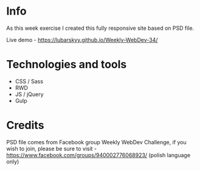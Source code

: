 # Info
As this week exercise I created this fully responsive site based on PSD file. 

Live demo - https://lubarskyy.github.io/Weekly-WebDev-34/

# Technologies and tools
* CSS / Sass
* RWD
* JS / jQuery
* Gulp

# Credits
PSD file comes from Facebook group Weekly WebDev Challenge, if you wish to join, please be sure to visit - https://www.facebook.com/groups/940002776068923/ (polish language only)
